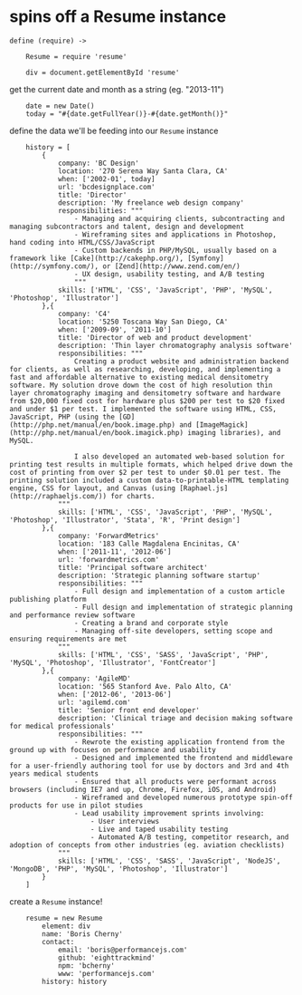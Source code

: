 spins off a Resume instance
===========================

	define (require) ->

		Resume = require 'resume'

		div = document.getElementById 'resume'

get the current date and month as a string (eg. "2013-11")
	
		date = new Date()
		today = "#{date.getFullYear()}-#{date.getMonth()}"

define the data we'll be feeding into our `Resume` instance

		history = [
			{
				company: 'BC Design'
				location: '270 Serena Way Santa Clara, CA'
				when: ['2002-01', today]
				url: 'bcdesignplace.com'
				title: 'Director'
				description: 'My freelance web design company'
				responsibilities: """
					- Managing and acquiring clients, subcontracting and managing subcontractors and talent, design and development
					- Wireframing sites and applications in Photoshop, hand coding into HTML/CSS/JavaScript
					- Custom backends in PHP/MySQL, usually based on a framework like [Cake](http://cakephp.org/), [Symfony](http://symfony.com/), or [Zend](http://www.zend.com/en/)
					- UX design, usability testing, and A/B testing
					"""
				skills: ['HTML', 'CSS', 'JavaScript', 'PHP', 'MySQL', 'Photoshop', 'Illustrator']
			},{
				company: 'C4'
				location: '5250 Toscana Way San Diego, CA'
				when: ['2009-09', '2011-10']
				title: 'Director of web and product development'
				description: 'Thin layer chromatography analysis software'
				responsibilities: """
					Creating a product website and administration backend for clients, as well as researching, developing, and implementing a fast and affordable alternative to existing medical densitometry software. My solution drove down the cost of high resolution thin layer chromatography imaging and densitometry software and hardware from $20,000 fixed cost for hardware plus $200 per test to $20 fixed and under $1 per test. I implemented the software using HTML, CSS, JavaScript, PHP (using the [GD](http://php.net/manual/en/book.image.php) and [ImageMagick](http://php.net/manual/en/book.imagick.php) imaging libraries), and MySQL.

					I also developed an automated web-based solution for printing test results in multiple formats, which helped drive down the cost of printing from over $2 per test to under $0.01 per test. The printing solution included a custom data-to-printable-HTML templating engine, CSS for layout, and Canvas (using [Raphael.js](http://raphaeljs.com/)) for charts.
				"""
				skills: ['HTML', 'CSS', 'JavaScript', 'PHP', 'MySQL', 'Photoshop', 'Illustrator', 'Stata', 'R', 'Print design']
			},{
				company: 'ForwardMetrics'
				location: '183 Calle Magdalena Encinitas, CA'
				when: ['2011-11', '2012-06']
				url: 'forwardmetrics.com'
				title: 'Principal software architect'
				description: 'Strategic planning software startup'
				responsibilities: """
					- Full design and implementation of a custom article publishing platform
					- Full design and implementation of strategic planning and performance review software
					- Creating a brand and corporate style
					- Managing off-site developers, setting scope and ensuring requirements are met
				"""
				skills: ['HTML', 'CSS', 'SASS', 'JavaScript', 'PHP', 'MySQL', 'Photoshop', 'Illustrator', 'FontCreator']
			},{
				company: 'AgileMD'
				location: '565 Stanford Ave. Palo Alto, CA'
				when: ['2012-06', '2013-06']
				url: 'agilemd.com'
				title: 'Senior front end developer'
				description: 'Clinical triage and decision making software for medical professionals'
				responsibilities: """
					- Rewrote the existing application frontend from the ground up with focuses on performance and usability
					- Designed and implemented the frontend and middleware for a user-friendly authoring tool for use by doctors and 3rd and 4th years medical students
					- Ensured that all products were performant across browsers (including IE7 and up, Chrome, Firefox, iOS, and Android)
					- Wireframed and developed numerous prototype spin-off products for use in pilot studies
					- Lead usability improvement sprints involving:
						- User interviews
						- Live and taped usability testing
						- Automated A/B testing, competitor research, and adoption of concepts from other industries (eg. aviation checklists)
				"""
				skills: ['HTML', 'CSS', 'SASS', 'JavaScript', 'NodeJS', 'MongoDB', 'PHP', 'MySQL', 'Photoshop', 'Illustrator']
			}
		]

create a `Resume` instance!

		resume = new Resume
			element: div
			name: 'Boris Cherny'
			contact:
				email: 'boris@performancejs.com'
				github: 'eighttrackmind'
				npm: 'bcherny'
				www: 'performancejs.com'
			history: history
